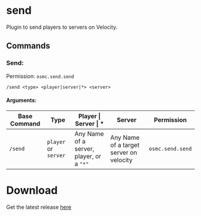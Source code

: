# send
Plugin to send players to servers on Velocity.

## Commands

### Send:
Permission: `osmc.send.send` 

    /send <type> <player|server|*> <server>
#### Arguments:
<table>
    <thead>
        <tr>
            <th>Base Command</th>
            <th>Type</th>
            <th>Player | Server | *</th>
            <th>Server</th>
            <th>Permission</th>
        </tr>
    </thead>
    <tbody>
        <tr>
            <td><code>/send</code></td>
            <td><code>player</code> or <code>server</code></td>
            <td>Any Name of a server, player, or a <code>"*"</code></td>
            <td>Any Name of a target server on velocity</td>
            <td><code>osmc.send.send</code></td>
        </tr>
    </tbody>
</table>

# Download
Get the latest release <a href="https://github.com/OskarsMC-Plugins/send/releases">here</a>